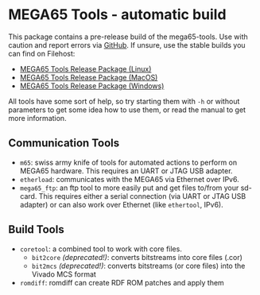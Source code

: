 
# MEGA65 Tools - automatic build

This package contains a pre-release build of the mega65-tools. Use with caution
and report errors via [GitHub](https://github.com/MEGA65/mega65-tools/issues). If
unsure, use the stable builds you can find on Filehost:

- [MEGA65 Tools Release Package (Linux)](https://files.mega65.org?id=e97f3bf4-9d55-4ae2-a39a-d31dd15e8d34)
- [MEGA65 Tools Release Package (MacOS)](https://files.mega65.org?id=57f855b9-a758-49df-ba7c-d120c4d1241d)
- [MEGA65 Tools Release Package (Windows)](https://files.mega65.org?id=06c55815-7826-4ad6-be0e-b8dc5e721b6d)

All tools have some sort of help, so try starting them with `-h` or without
parameters to get some idea how to use them, or read the manual to get more
information.

## Communication Tools

- `m65`: swiss army knife of tools for automated actions to perform on MEGA65
  hardware. This requires an UART or JTAG USB adapter.
- `etherload`: communicates with the MEGA65 via Ethernet over IPv6.
- `mega65_ftp`: an ftp tool to more easily put and get files to/from your sd-card.
  This requires either a serial connection (via UART or JTAG USB adapter) or can also
  work over Ethernet (like `ethertool`, IPv6).

## Build Tools

- `coretool`: a combined tool to work with core files.
  - `bit2core` *(deprecated!)*: converts bitstreams into core files (.cor)
  - `bit2mcs` *(deprecated!)*: converts bitstreams (or core files) into the Vivado MCS format
- `romdiff`: romdiff can create RDF ROM patches and apply them
